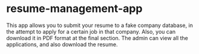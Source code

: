 # resume-management-app
This app allows you to submit your resume to a fake company database, in the attempt to apply for a certain job in that company. Also, you can download it in PDF format  at the final section. The admin can view all the applications, and also download the resume.
